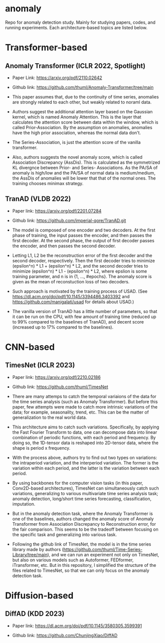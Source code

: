 # anomaly

Repo for anomaly detection study. 
Mainly for studying papers, codes, and running experiments.
Each architecture-based topics are listed below.

# Transformer-based

## Anomaly Transformer (ICLR 2022, Spotlight)
- Paper Link: https://arxiv.org/pdf/2110.02642

- Github link: https://github.com/thuml/Anomaly-Transformer/tree/main

- This paper assumes that, due to the continuity of time series, anomalies are strongly related to each other, but weakly related to noraml data.

- Authors suggest the additional attention layer based on the Gaussian kernel, which is named Anomaly Attention. This is the layer that calculates the attention score between data within the window, which is called Prior-Association. By the assumption on anomalies, anomalies have the high prior association, whereas the normal data don't.

- The Series-Association, is just the attention score of the vanilla transformer.

- Also, authors suggests the novel anomaly score, which is called Association Discrepancy (AssDis). This is calculated as the symmetrized KL divergnce between Prior- and Series- Associations. As the PA/SA of anomaly is high/low and the PA/SA of normal data is medium/medium, the AssDis of anomalies will be lower that that of the normal ones. The training chooses minimax strategy.


## TranAD (VLDB 2022)
- Paper link: https://arxiv.org/pdf/2201.07284

- Github link: https://github.com/imperial-qore/TranAD.git

- The model is composed of one encoder and two decoders. At the first phase of training, the input passes the encoder, and then passes the first decoder. At the second phase, the output of first decoder passes the encoder, and then passes the second decoder.

- Letting L1, L2 be the reconstruction error of the first decoder and the second decoder, respectively. Then the first decoder tries to minimize (epsilon^n) * L1 + (epsilon^n) * L2, and the second decoder tries to minimize (epsilon^n) * L1 - (epsilon^n) * L2, where epslion is some training parameter, and n is in {1, ..., #epochs}. The anomaly score is given as the mean of reconstuction loss of two decoders.

- Such approach is motivated by the training process of USAD. (See https://dl.acm.org/doi/pdf/10.1145/3394486.3403392 and https://github.com/manigalati/usad for details about USAD.)

- The vanilla version of TranAD has a little number of parameters, so that it can be run on the CPU, with few amount of training time (reduced up to 99% compared to the baselines of TranAD), and decent score (increased up to 17% compared to the baselines).



# CNN-based

## TimesNet (ICLR 2023)
- Paper link: https://arxiv.org/pdf/2210.02186

- Github link: https://github.com/thuml/TimesNet

- There are many attemps to catch the temporal variaions of the data for the time series analysis (such as Anomaly Transformer). But before this paper, few attempts were made to catch more intrinsic variations of the data; for example, seasonality, trend, etc. This can be the matter of generalization to the real world data.

- This architecture aims to catch such variations. Specifically, by applying the Fast Fourier Transform to data, one can decompose data into linear combination of periodic functions, with each period and frequency. By doing so, the 1D-tensor data is reshaped into 2D-tensor data, where the shape is period x frequency.

- With the process above, authors try to find out two types on variations: the intraperiod variation, and the interperiod variation. The former is the variation within each period, and the latter is the variation between each period.

- By using backbones for the computer vision tasks (in this paper, Conv2D-based architectures), TimesNet can simultaneously catch such variations, generalizing to various multivariate time series analysis task; anomaly detection, long/short time series forecasting, classification, imputation.

- But in the anomaly detection task, where the Anomaly Transformer is one of the baselines, authors changed the anomaly score of Anomaly Transformer from Association Discrepancy to Reconstruction error, for the fair comparison. This seems to be the tradeoff between focusing on the specific task and generalizing into various task.

- Following the github link of TimesNet, the model is in the time series library made by authors (https://github.com/thuml/Time-Series-Library/tree/main), and we can run an experiment not only on TimesNet, but also on various models such as Autoformer, FEDformer, iTransformer, etc. But in this repository, I simplified the structure of the files related to TimesNet, so that we can only focus on the anomaly detection task.



# Diffusion-based

## DiffAD (KDD 2023)
- Paper link: https://dl.acm.org/doi/pdf/10.1145/3580305.3599391

- Github link: https://github.com/ChunjingXiao/DiffAD